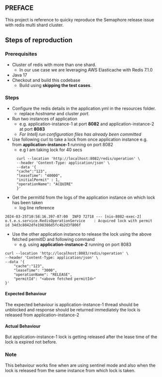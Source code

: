 ## PREFACE
This project is reference to quicky reproduce the Semaphore release issue with redis multi shard cluster.

## Steps of reproduction
### Prerequisites
- Cluster of redis with more than one shard.
  - In our use case we are leveraging AWS Elasticache with Redis 7.1.0
- Java 17
- Checkout and build this codebase
  - Build using **skipping the test cases**.

### Steps
- Configure the redis details in the application.yml in the resources folder.
  - replace _hostname_ and cluster _port_.
- Run two instances of application
  - e.g. application-instance-1 at port **8082** and application-instance-2 at port **8083**
  - _For Intellj run configuration files has already been committed_
- Use following curl to take a lock from once application instance e.g. from **application-instance-1** running on port 8082
  - e.g I am taking lock for 40 secs
  ```shell
    curl --location 'http://localhost:8082/redis/operation' \
    --header 'Content-Type: application/json' \
    --data '{
    "cache":"123",
    "leaseTime": "40000",
    "initialPermit" : 1,
    "operationName": "ACQUIRE"
    }'
  ```
- Get the permitId from the logs of the application instance on which lock has been taken
  - log line reference
```text
2024-03-25T10:58:16.397-07:00  INFO 72718 --- [nio-8082-exec-2] o.t.e.s.service.RedisOperationService    : Acquired lock with permit id 34d3c8042dfe198386d5fc4b2d3f806f
```
- Use the other application instance to release the lock using the above fetched permitID and following command
  - e.g. using **application-instance-2** running on port 8083
```shell
curl --location 'http://localhost:8083/redis/operation' \
--header 'Content-Type: application/json' \
--data '{
    "cache":"123",
    "leaseTime": "3000",
    "operationName": "RELEASE",
    "permitId": "<above fetched permitId>"
}'
```
#### Expected Behaviour
The expected behaviour is application-instance-1 thread should be unblocked and response should be returned immediately the lock is released from application-instance-2

#### Actual Behaviour
But application-instance-1 lock is getting released after the lease time of the lock is expired not before.

### Note
This behaviour works fine when are using sentinel mode and also when the lock is released from the same instance from which lock is taken.